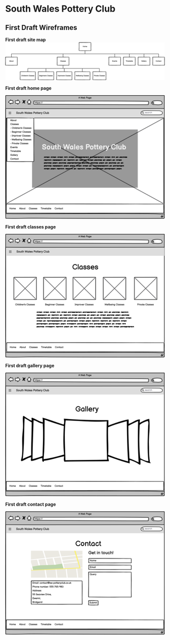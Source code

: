 # South Wales Pottery Club

## First Draft Wireframes

**First draft site map**
![First draft site map](assets/images/first-draft-wireframes/site-map.png)

**First draft home page**

![First draft home page](assets/images/first-draft-wireframes/home-page.png)

**First draft classes page**

![First draft classes page](assets/images/first-draft-wireframes/classes-page.png)

**First draft gallery page** 

![First draft gallery page](assets/images/first-draft-wireframes/gallery-page.png)

**First draft contact page**

![First draft contact page](assets/images/first-draft-wireframes/contact-page.png)